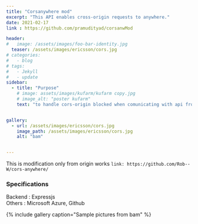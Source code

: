 ```yaml
---
title: "Corsanywhere mod"
excerpt: "This API enables cross-origin requests to anywhere."
date: 2021-02-17
link : https://github.com/pramudityad/corsanwMod

header:
#   image: /assets/images/foo-bar-identity.jpg
  teaser: /assets/images/ericsson/cors.jpg
# categories:
#   - blog
# tags:
#   - Jekyll
#   - update
sidebar:
  - title: "Purpose"
    # image: assets/images/kufarm/kufarm copy.jpg
    # image_alt: "poster kufarm"
    text: "to handle cors-origin blocked when comunicating with api from other tools"


gallery:
  - url: /assets/images/ericsson/cors.jpg
    image_path: /assets/images/ericsson/cors.jpg
    alt: "bam"


---
```


This is modification only from origin works `link: https://github.com/Rob--W/cors-anywhere/`

### Specifications
Backend : Expressjs  
Others : Microsoft Azure, Github  


{% include gallery caption="Sample pictures from bam" %}
